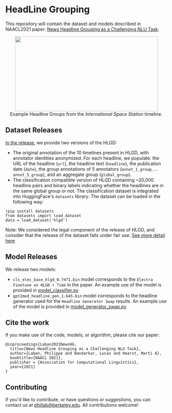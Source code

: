 # HeadLine Grouping

This repository will contain the dataset and models described in NAACL2021 paper: [News Headline Grouping as a Challenging NLU Task](https://people.eecs.berkeley.edu/~phillab/pdfs/NAACL2021_HLG.pdf).

<p align="center">
  <img width="445" height="233" src="https://people.eecs.berkeley.edu/~phillab/images/naacl2021_headline_grouping_example.png"><br />
  Example Headline Groups from the <i>International Space Station</i> timeline.
</p>

## Dataset Releases

[In the release](https://github.com/tingofurro/headline_grouping/releases/tag/0.1), we provide two versions of the HLGD:
- The original annotation of the 10 timelines present in HLGD, with annotator identities anonymized. For each headline, we populate: the URL of the headline (`url`), the headline text (`headline`), the publication date (`date`), the group annotations of 5 annotators (`annot_1_group`, ... `annot_5_group`), and an aggregate group (`global_group`).
- The classification compatible version of HLGD containing ~20,000 headline pairs and binary labels indicating whether the headlines are in the same global group or not. The classification dataset is integrated into HuggingFace's `datasets` library. The dataset can be loaded in the following way:
```
!pip install datasets
from datasets import load_dataset
data = load_dataset('hlgd')
```

Note: We considered the legal component of the release of HLGD, and consider that the release of the dataset falls under fair use. [See more detail here](https://github.com/tingofurro/headline_grouping/blob/main/LEGAL.md)

## Model Releases

We release two models:

- `cls_elec_base_hlgd_0.74f1.bin` model corresponds to the `Electra Finetune on HLGD + Time` in the paper. An example use of the model is provided in [model_classifier.py](https://github.com/tingofurro/headline_grouping/blob/main/model_classifier.py)
- `gpt2med_headline_gen_1.645.bin` model corresponds to the headline generator used for the `Headline Generator Swap` results. An example use of the model is provided in [model_generator_swap.py](https://github.com/tingofurro/headline_grouping/blob/main/model_generator_swap.py)

## Cite the work

If you make use of the code, models, or algorithm, please cite our paper:
```
@inproceedings{Laban2021NewsHG,
  title={News Headline Grouping as a Challenging NLU Task},
  author={Laban, Philippe and Bandarkar, Lucas and Hearst, Marti A},
  booktitle={NAACL 2021},
  publisher = {Association for Computational Linguistics},
  year={2021}
}
```

## Contributing

If you'd like to contribute, or have questions or suggestions, you can contact us at phillab@berkeley.edu.
All contributions welcome!
